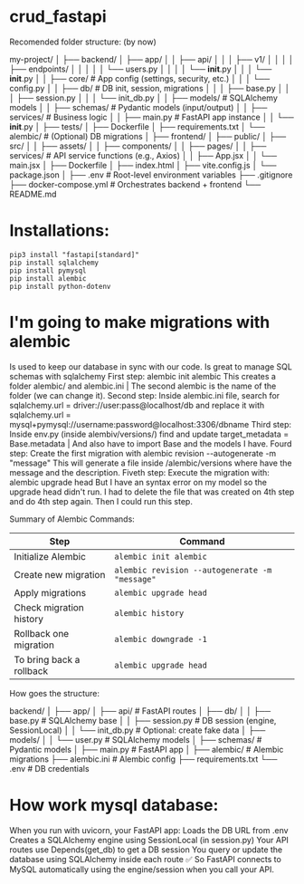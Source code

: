 # crud_fastapi

Recomended folder structure: (by now)

my-project/
│
├── backend/
│   ├── app/
│   │   ├── api/
│   │   │   ├── v1/
│   │   │   │   ├── endpoints/
│   │   │   │   │   └── users.py
│   │   │   │   └── __init__.py
│   │   │   └── __init__.py
│   │   ├── core/             # App config (settings, security, etc.)
│   │   │   └── config.py
│   │   ├── db/               # DB init, session, migrations
│   │   │   ├── base.py
│   │   │   ├── session.py
│   │   │   └── init_db.py
│   │   ├── models/           # SQLAlchemy models
│   │   ├── schemas/          # Pydantic models (input/output)
│   │   ├── services/         # Business logic
│   │   ├── main.py           # FastAPI app instance
│   │   └── __init__.py
│   ├── tests/
│   ├── Dockerfile
│   ├── requirements.txt
│   └── alembic/              # (Optional) DB migrations
│
├── frontend/
│   ├── public/
│   ├── src/
│   │   ├── assets/
│   │   ├── components/
│   │   ├── pages/
│   │   ├── services/         # API service functions (e.g., Axios)
│   │   ├── App.jsx
│   │   └── main.jsx
│   ├── Dockerfile
│   ├── index.html
│   ├── vite.config.js
│   └── package.json
│
├── .env                     # Root-level environment variables
├── .gitignore
├── docker-compose.yml       # Orchestrates backend + frontend
└── README.md

# Installations:
    pip3 install "fastapi[standard]"
    pip install sqlalchemy
    pip install pymysql
    pip install alembic
    pip install python-dotenv

# I'm going to make migrations with alembic
Is used to keep our database in sync with our code. Is great to manage SQL schemas with sqlalchemy
First step:
    alembic init alembic    This creates a folder alembic/ and alembic.ini | The second alembic is the name of the folder (we can change it).
Second step:
    Inside alembic.ini file, search for sqlalchemy.url = driver://user:pass@localhost/db and replace it with sqlalchemy.url = mysql+pymysql://username:password@localhost:3306/dbname
Third step:
    Inside env.py (inside alembiv/versions/) find and update target_metadata = Base.metadata | And also have to import Base and the models I have.
Fourd step:
    Create the first migration with alembic revision --autogenerate -m "message"
    This will generate a file inside /alembic/versions where have the message and the description.
Fiveth step:
    Execute the migration with: alembic upgrade head
    But I have an syntax error on my model so the upgrade head didn't run.
    I had to delete the file that was created on 4th step and do 4th step again. Then I could run this step.


Summary of Alembic Commands:

| Step                    | Command                                        |
| ----------------------- | ---------------------------------------------- |
| Initialize Alembic      | `alembic init alembic`                         |
| Create new migration    | `alembic revision --autogenerate -m "message"` |
| Apply migrations        | `alembic upgrade head`                         |
| Check migration history | `alembic history`                              |
| Rollback one migration  | `alembic downgrade -1`                         |
| To bring back a rollback| `alembic upgrade head`                         |


How goes the structure:

backend/
│
├── app/
│   ├── api/                  # FastAPI routes
│   ├── db/
│   │   ├── base.py           # SQLAlchemy base
│   │   ├── session.py        # DB session (engine, SessionLocal)
│   │   └── init_db.py        # Optional: create fake data
│   ├── models/
│   │   └── user.py           # SQLAlchemy models
│   ├── schemas/              # Pydantic models
│   ├── main.py               # FastAPI app
│
├── alembic/                  # Alembic migrations
├── alembic.ini               # Alembic config
├── requirements.txt
└── .env                      # DB credentials

# How work mysql database:
When you run with uvicorn, your FastAPI app:
Loads the DB URL from .env
Creates a SQLAlchemy engine using SessionLocal (in session.py)
Your API routes use Depends(get_db) to get a DB session
You query or update the database using SQLAlchemy inside each route
✅ So FastAPI connects to MySQL automatically using the engine/session when you call your API.